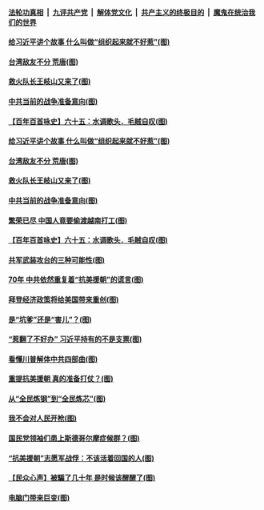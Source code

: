 

####  [法轮功真相](../../../../basic/blob/master/README.md?t=10271802) &nbsp;|&nbsp; [九评共产党](../../../../9ping.md/blob/master/README.md?t=10271802) &nbsp;|&nbsp; [解体党文化](../../../../jtdwh.md/blob/master/README.md?t=10271802)  &nbsp;|&nbsp; [共产主义的终极目的](../../../../gczydzjmd.md/blob/master/README.md?t=10271802) &nbsp;|&nbsp; [魔鬼在统治我们的世界](../../../../mgztzwmdsj.md/blob/master/README.md?t=10271802) 


#### [给习近平讲个故事 什么叫做“组织起来就不好惹”(图)](../pages/p4/950512.md?t=10271802) 

#### [台湾敌友不分 荒唐(图)](../pages/p4/950527.md?t=10271802) 

#### [救火队长王岐山又来了(图)](../pages/p4/950523.md?t=10271802) 

#### [中共当前的战争准备意向(图)](../pages/p4/950517.md?t=10271802) 

#### [【百年百首咏史】六十五：水调歌头．毛贼自叹(图)](../pages/p4/950496.md?t=10271802) 


#### [给习近平讲个故事 什么叫做“组织起来就不好惹”(图)](../pages/p4/950512.md?t=10271802) 

#### [台湾敌友不分 荒唐(图)](../pages/p4/950527.md?t=10271802) 

#### [救火队长王岐山又来了(图)](../pages/p4/950523.md?t=10271802) 

#### [中共当前的战争准备意向(图)](../pages/p4/950517.md?t=10271802) 

#### [繁荣已尽 中国人竟要偷渡越南打工(图)](../pages/p4/950513.md?t=10271802) 

#### [【百年百首咏史】六十五：水调歌头．毛贼自叹(图)](../pages/p4/950496.md?t=10271802) 

#### [共军武装攻台的三种可能性(图)](../pages/p4/950393.md?t=10271802) 

#### [70年 中共依然重复着“抗美援朝”的谎言(图)](../pages/p4/950392.md?t=10271802) 

#### [拜登经济政策将给美国带来重创(图)](../pages/p4/950390.md?t=10271802) 

#### [是“坑爹”还是“害儿”？(图)](../pages/p4/950389.md?t=10271802) 

#### [“惹翻了不好办” 习近平持有的不是支票(图)](../pages/p4/950348.md?t=10271802) 

#### [看懂川普解体中共四部曲(图)](../pages/p4/950317.md?t=10271802) 

#### [重提抗美援朝 真的准备打仗？(图)](../pages/p4/950308.md?t=10271802) 

#### [从“全民炼钢”到“全民炼芯”(图)](../pages/p4/950311.md?t=10271802) 

#### [我不会对人民开枪(图)](../pages/p4/950313.md?t=10271802) 

#### [国民党领袖们患上斯德哥尔摩症候群？(图)](../pages/p4/950233.md?t=10271802) 

#### [“抗美援朝”志愿军战俘：不该活着回国的人(图)](../pages/p4/950241.md?t=10271802) 

#### [【民众心声】被騙了几十年 是时候该醒醒了(图)](../pages/p4/949894.md?t=10271802) 

#### [电脑门带来巨变(图)](../pages/p4/950222.md?t=10271802) 

